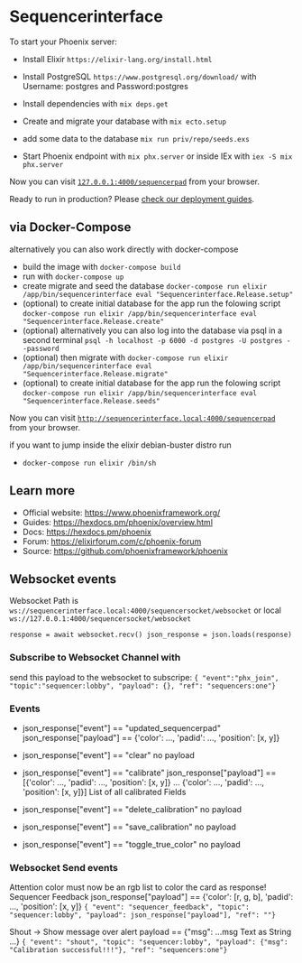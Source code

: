 # Sequencerinterface

To start your Phoenix server:

  * Install Elixir `https://elixir-lang.org/install.html` 
  * Install PostgreSQL `https://www.postgresql.org/download/` with Username: postgres and Password:postgres

  * Install dependencies with `mix deps.get`
  * Create and migrate your database with `mix ecto.setup`
  * add some data to the database `mix run priv/repo/seeds.exs`
  * Start Phoenix endpoint with `mix phx.server` or inside IEx with `iex -S mix phx.server`

Now you can visit [`127.0.0.1:4000/sequencerpad`](http://127.0.0.1:4000/sequencerpad) from your browser.


Ready to run in production? Please [check our deployment guides](https://hexdocs.pm/phoenix/deployment.html).

## via Docker-Compose
alternatively you can also work directly with docker-compose
  
  * build the image with `docker-compose build`
  * run with `docker-compose up`
  * create migrate and seed the database `docker-compose run elixir /app/bin/sequencerinterface eval "Sequencerinterface.Release.setup"` 
  * (optional) to create initial database for the app run the folowing script `docker-compose run elixir /app/bin/sequencerinterface eval "Sequencerinterface.Release.create"`
  * (optional) alternatively you can also log into the database via psql in a second terminal `psql -h localhost -p 6000 -d postgres -U postgres --password`
  * (optional) then migrate with `docker-compose run elixir /app/bin/sequencerinterface eval "Sequencerinterface.Release.migrate"`
  * (optional) to create initial database for the app run the folowing script `docker-compose run elixir /app/bin/sequencerinterface eval "Sequencerinterface.Release.seeds"`

  Now you can visit [`http://sequencerinterface.local:4000/sequencerpad`](http://sequencerinterface.local:4000/sequencerpad) from your browser.

  

if you want to jump inside the elixir debian-buster distro run

  * `docker-compose run elixir /bin/sh` 
## Learn more

  * Official website: https://www.phoenixframework.org/
  * Guides: https://hexdocs.pm/phoenix/overview.html
  * Docs: https://hexdocs.pm/phoenix
  * Forum: https://elixirforum.com/c/phoenix-forum
  * Source: https://github.com/phoenixframework/phoenix


## Websocket events
Websocket Path is `ws://sequencerinterface.local:4000/sequencersocket/websocket`
or local `ws://127.0.0.1:4000/sequencersocket/websocket` 

  `
  response = await websocket.recv()
  json_response = json.loads(response)
  `

### Subscribe to Websocket Channel with 
send this payload to the websocket to subscripe: 
  `{
                    "event":"phx_join",
                    "topic":"sequencer:lobby",
                    "payload": {},
                    "ref": "sequencers:one"}`

### Events 
* json_response["event"] == "updated_sequencerpad"
json_response["payload"] ==  {'color': ..., 'padid': ..., 'position': [x, y]} 

* json_response["event"] == "clear"
no payload 

* json_response["event"] == "calibrate"
json_response["payload"] ==  [{'color': ..., 'padid': ..., 'position': [x, y]} ... {'color': ..., 'padid': ..., 'position': [x, y]}]
List of all calibrated Fields 

* json_response["event"] == "delete_calibration"
no payload 

* json_response["event"] == "save_calibration"
no payload 

* json_response["event"] == "toggle_true_color"
no payload 


### Websocket Send events
Attention color must now be an rgb list to color the card as response!
Sequencer Feedback
json_response["payload"] == {'color': [r, g, b], 'padid': ..., 'position': [x, y]} 
`{
                    "event": "sequencer_feedback",
                    "topic": "sequencer:lobby",
                    "payload": json_response["payload"],
                    "ref": ""}`

Shout -> Show message over alert
payload == {"msg": ...msg Text as String ...} 
`{
                    "event": "shout",
                    "topic": "sequencer:lobby",
                    "payload": {"msg": "Calibration successful!!!"},
                    "ref": "sequencers:one"}`








